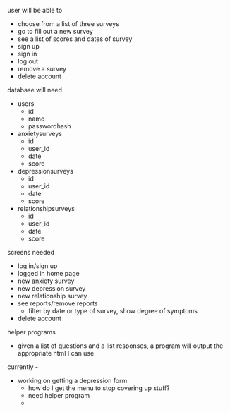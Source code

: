 user will be able to
  - choose from a list of three surveys
  - go to fill out a new survey
  - see a list of scores and dates of survey
  - sign up
  - sign in
  - log out
  - remove a survey
  - delete account
  
database will need
  - users
    - id
    - name
    - passwordhash
  - anxietysurveys
    - id
    - user_id
    - date
    - score
  - depressionsurveys
    - id
    - user_id
    - date
    - score
  - relationshipsurveys
    - id
    - user_id
    - date
    - score

screens needed
- log in/sign up
- logged in home page
- new anxiety survey
- new depression survey
- new relationship survey
- see reports/remove reports
  - filter by date or type of survey, show degree of symptoms
- delete account

helper programs
- given a list of questions and a list responses, a program will output the appropriate html I can use

currently - 
- working on getting a depression form
  - how do I get the menu to stop covering up stuff?
  - need helper program
  - 